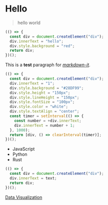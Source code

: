 # Hello

> hello world

```js
(() => {
  const div = document.createElement("div");
  div.innerText = "hello";
  div.style.background = "red";
  return div;
})();
```

This is a **test** paragraph for [_markdown-it_](https://github.com/markdown-it/markdown-it).

```js | dom
(() => {
  const div = document.createElement("div");
  div.innerText = "1";
  div.style.background = "#28DF99";
  div.style.height = "150px";
  div.style.lineHeight = "150px";
  div.style.fontSize = "100px";
  div.style.color = "white";
  div.style.textAlign = "center";
  const timer = setInterval(() => {
    const number = +div.innerText;
    div.innerText = number + 1;
  }, 1000);
  return [div, () => clearInterval(timer)];
})();
```

- JavaScript
- Python
- Rust

```js | dom
(() => {
  const div = document.createElement("div");
  div.innerText = text;
  return div;
})();
```

[Data Visualization](./data-visualization)
